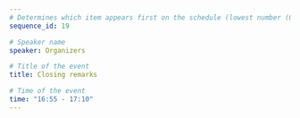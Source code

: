 ```yaml
---
# Determines which item appears first on the schedule (lowest number (0) appears first)
sequence_id: 19

# Speaker name
speaker: Organizers

# Title of the event
title: Closing remarks

# Time of the event
time: "16:55 - 17:10"
---
```

